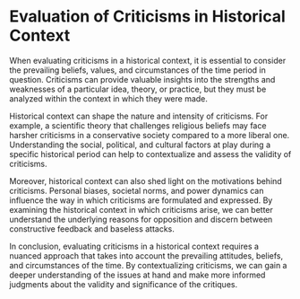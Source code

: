 <h1>Evaluation of Criticisms in Historical Context</h1>
<p>When evaluating criticisms in a historical context, it is essential to consider the prevailing beliefs, values, and circumstances of the time period in question. Criticisms can provide valuable insights into the strengths and weaknesses of a particular idea, theory, or practice, but they must be analyzed within the context in which they were made.</p>
<p>Historical context can shape the nature and intensity of criticisms. For example, a scientific theory that challenges religious beliefs may face harsher criticisms in a conservative society compared to a more liberal one. Understanding the social, political, and cultural factors at play during a specific historical period can help to contextualize and assess the validity of criticisms.</p>
<p>Moreover, historical context can also shed light on the motivations behind criticisms. Personal biases, societal norms, and power dynamics can influence the way in which criticisms are formulated and expressed. By examining the historical context in which criticisms arise, we can better understand the underlying reasons for opposition and discern between constructive feedback and baseless attacks.</p>
<p>In conclusion, evaluating criticisms in a historical context requires a nuanced approach that takes into account the prevailing attitudes, beliefs, and circumstances of the time. By contextualizing criticisms, we can gain a deeper understanding of the issues at hand and make more informed judgments about the validity and significance of the critiques.</p>